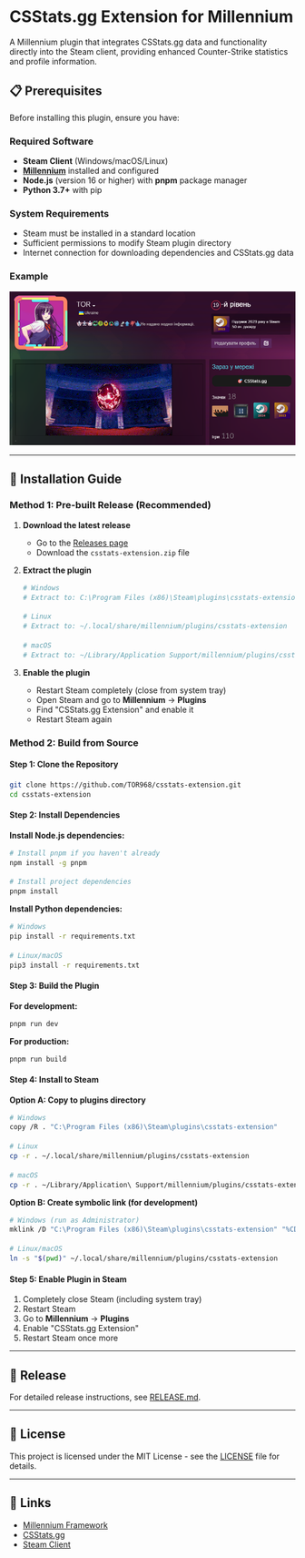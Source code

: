 # CSStats.gg Extension for Millennium

A Millennium plugin that integrates CSStats.gg data and functionality directly into the Steam client, providing enhanced Counter-Strike statistics and profile information.

## 📋 Prerequisites

Before installing this plugin, ensure you have:

### Required Software

-   **Steam Client** (Windows/macOS/Linux)
-   **[Millennium](https://steambrew.app/)** installed and configured
-   **Node.js** (version 16 or higher) with **pnpm** package manager
-   **Python 3.7+** with pip

### System Requirements

-   Steam must be installed in a standard location
-   Sufficient permissions to modify Steam plugin directory
-   Internet connection for downloading dependencies and CSStats.gg data

### Example

![Example](./example.png)

---

## 🚀 Installation Guide

### Method 1: Pre-built Release (Recommended)

1. **Download the latest release**

    - Go to the [Releases page](https://github.com/TOR968/csstats-extension/releases)
    - Download the `csstats-extension.zip` file

2. **Extract the plugin**

    ```bash
    # Windows
    # Extract to: C:\Program Files (x86)\Steam\plugins\csstats-extension

    # Linux
    # Extract to: ~/.local/share/millennium/plugins/csstats-extension

    # macOS
    # Extract to: ~/Library/Application Support/millennium/plugins/csstats-extension
    ```

3. **Enable the plugin**
    - Restart Steam completely (close from system tray)
    - Open Steam and go to **Millennium** → **Plugins**
    - Find "CSStats.gg Extension" and enable it
    - Restart Steam again

### Method 2: Build from Source

#### Step 1: Clone the Repository

```bash
git clone https://github.com/TOR968/csstats-extension.git
cd csstats-extension
```

#### Step 2: Install Dependencies

**Install Node.js dependencies:**

```bash
# Install pnpm if you haven't already
npm install -g pnpm

# Install project dependencies
pnpm install
```

**Install Python dependencies:**

```bash
# Windows
pip install -r requirements.txt

# Linux/macOS
pip3 install -r requirements.txt
```

#### Step 3: Build the Plugin

**For development:**

```bash
pnpm run dev
```

**For production:**

```bash
pnpm run build
```

#### Step 4: Install to Steam

**Option A: Copy to plugins directory**

```bash
# Windows
copy /R . "C:\Program Files (x86)\Steam\plugins\csstats-extension"

# Linux
cp -r . ~/.local/share/millennium/plugins/csstats-extension

# macOS
cp -r . ~/Library/Application\ Support/millennium/plugins/csstats-extension
```

**Option B: Create symbolic link (for development)**

```bash
# Windows (run as Administrator)
mklink /D "C:\Program Files (x86)\Steam\plugins\csstats-extension" "%CD%"

# Linux/macOS
ln -s "$(pwd)" ~/.local/share/millennium/plugins/csstats-extension
```

#### Step 5: Enable Plugin in Steam

1. Completely close Steam (including system tray)
2. Restart Steam
3. Go to **Millennium** → **Plugins**
4. Enable "CSStats.gg Extension"
5. Restart Steam once more

---

## 📖 Release

For detailed release instructions, see [RELEASE.md](RELEASE.md).

---

## 📄 License

This project is licensed under the MIT License - see the [LICENSE](LICENSE) file for details.

---

## 🔗 Links

-   [Millennium Framework](https://github.com/SteamClientHomebrew/Millennium)
-   [CSStats.gg](https://csstats.gg)
-   [Steam Client](https://store.steampowered.com/about/)
